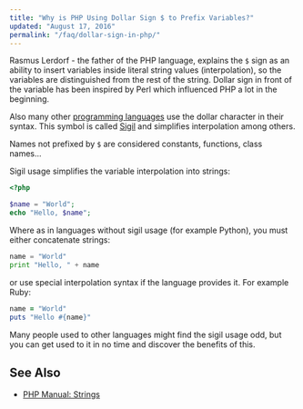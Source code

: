 ```yaml
---
title: "Why is PHP Using Dollar Sign $ to Prefix Variables?"
updated: "August 17, 2016"
permalink: "/faq/dollar-sign-in-php/"
---
```


Rasmus Lerdorf - the father of the PHP language, explains the `$` sign as
an ability to insert variables inside literal string values (interpolation), so
the variables are distinguished from the rest of the string. Dollar sign in
front of the variable has been inspired by Perl which influenced PHP a lot in the
beginning.

Also many other [programming languages](https://en.wikipedia.org/wiki/Dollar_sign#Use_in_computer_software)
use the dollar character in their syntax. This symbol is called
[Sigil](https://en.wikipedia.org/wiki/Sigil_(computer_programming))
and simplifies interpolation among others.

Names not prefixed by `$` are considered constants, functions, class names...

Sigil usage simplifies the variable interpolation into strings:

```php
<?php

$name = "World";
echo "Hello, $name";
```

Where as in languages without sigil usage (for example Python), you must either
concatenate strings:

```python
name = "World"
print "Hello, " + name
```

or use special interpolation syntax if the language provides it. For example Ruby:

```ruby
name = "World"
puts "Hello #{name}"
```

Many people used to other languages might find the sigil usage odd, but you can
get used to it in no time and discover the benefits of this.

## See Also

* [PHP Manual: Strings](http://php.net/manual/en/language.types.string.php)
